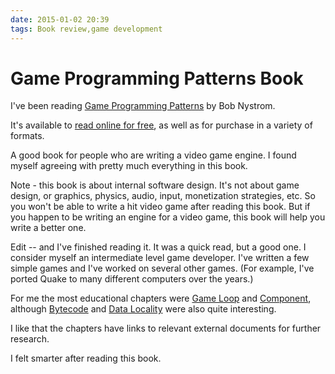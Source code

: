 ```yaml
---
date: 2015-01-02 20:39
tags: Book review,game development
---
```


# Game Programming Patterns Book

I've been reading [Game Programming Patterns](http://gameprogrammingpatterns.com/) by Bob Nystrom.

It's available to [read online for free](http://gameprogrammingpatterns.com/contents.html), as well as for
purchase in a variety of formats.

A good book for people who are writing a video game engine. I found myself
agreeing with pretty much everything in this book.

Note - this book is about internal software design. It's not about game
design, or graphics, physics, audio, input, monetization strategies, etc. So
you won't be able to write a hit video game after reading this book. But if
you happen to be writing an engine for a video game, this book will help you
write a better one.

Edit -- and I've finished reading it. It was a quick read, but a good one. I
consider myself an intermediate level game developer. I've written a few
simple games and I've worked on several other games. (For example, I've ported
Quake to many different computers over the years.)

For me the most educational chapters were [Game Loop](http://gameprogrammingpatterns.com/game-loop.html) and
[Component](http://gameprogrammingpatterns.com/component.html), although
[Bytecode](http://gameprogrammingpatterns.com/bytecode.html) and
[Data Locality](http://gameprogrammingpatterns.com/data-locality.html) were also
quite interesting.

I like that the chapters have links to relevant external documents for further
research.

I felt smarter after reading this book.
